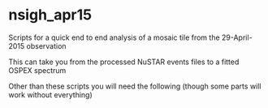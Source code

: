 # nsigh_apr15
Scripts for a quick end to end analysis of a mosaic tile from the 29-April-2015 observation

This can take you from the processed NuSTAR events files to a fitted OSPEX spectrum

Other than these scripts you will need the following (though some parts will work without everything)

